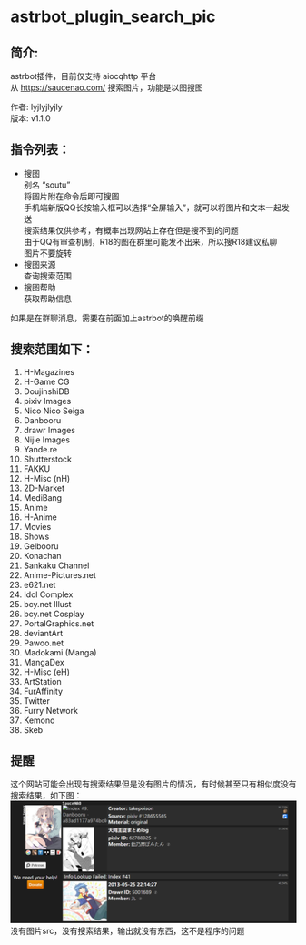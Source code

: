 # astrbot_plugin_search_pic


## 简介:
astrbot插件，目前仅支持 aiocqhttp 平台  
从 https://saucenao.com/ 搜索图片，功能是以图搜图

作者: lyjlyjlyjly  
版本: v1.1.0


## 指令列表：
- 搜图  
    别名 “soutu”  
    将图片附在命令后即可搜图  
    手机端新版QQ长按输入框可以选择“全屏输入”，就可以将图片和文本一起发送  
    搜索结果仅供参考，有概率出现网站上存在但是搜不到的问题  
    由于QQ有审查机制，R18的图在群里可能发不出来，所以搜R18建议私聊  
    图片不要旋转  
- 搜图来源  
    查询搜索范围
- 搜图帮助  
    获取帮助信息

如果是在群聊消息，需要在前面加上astrbot的唤醒前缀


## 搜索范围如下：
1. H-Magazines
2. H-Game CG
3. DoujinshiDB
4. pixiv Images
5. Nico Nico Seiga
6. Danbooru
7. drawr Images
8. Nijie Images
9. Yande.re
10. Shutterstock
11. FAKKU
12. H-Misc (nH)
13. 2D-Market
14. MediBang
15. Anime
16. H-Anime
17. Movies
18. Shows
19. Gelbooru
20. Konachan
21. Sankaku Channel
22. Anime-Pictures.net
23. e621.net
24. Idol Complex
25. bcy.net Illust
26. bcy.net Cosplay
27. PortalGraphics.net
28. deviantArt
29. Pawoo.net
30. Madokami (Manga)
31. MangaDex
32. H-Misc (eH)
33. ArtStation
34. FurAffinity
35. Twitter
36. Furry Network
37. Kemono
38. Skeb

## 提醒

这个网站可能会出现有搜索结果但是没有图片的情况，有时候甚至只有相似度没有搜索结果，如下图：
![img.png](img.png)
没有图片src，没有搜索结果，输出就没有东西，这不是程序的问题